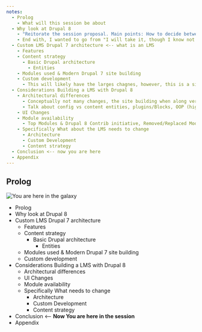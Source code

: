 ```yaml
---
notes:
  - Prolog
    - What will this session be about
  - Why look at Drupal 8
    - "Reitorate the session proposal. Main points: How to decide between versions, Inspire contribution through client projects, Not going to give hard numbers for estimate adjusmate because as always 'It depends'"
    - End with, I wanted to go from "I will take it, though I know not the way" to "I'm going on an adventure"
  - Custom LMS Drupal 7 architecture <-- what is an LMS
    - Features
    - Content strategy
      - Basic Drupal architecture
        - Entities
    - Modules used & Modern Drupal 7 site building
    - Custom development
      - This will likely have the larges chagnes, however, this is a site building talk and so this needs to be high level.
  - Considerations Building a LMS with Drupal 8
    - Architectural differences
      - Conceptually not many changes, the site building when along very similarly to as it had with Drupal 7.
      - Talk about config vs content entities, plugins/Blocks, OOP (high level/composer), Semantic Versioning,
    - UI Changes
    - Module availability
      - Top Modules & Drupal 8 Contrib initiative, Removed/Replaced Modules, Old/New Utility Modules
    - Specifically What about the LMS needs to change
      - Architecture
      - Custom Development
      - Content strategy
  - Conclusion <-- now you are here
  - Appendix
---
```


## Prolog

![You are here in the galaxy](https://nicspaull.files.wordpress.com/2013/10/you-are-here.jpg "You are here in the galaxy")

 - Prolog
 - Why look at Drupal 8
 - Custom LMS Drupal 7 architecture
   - Features
   - Content strategy
     - Basic Drupal architecture
       - Entities
   - Modules used & Modern Drupal 7 site building
   - Custom development
 - Considerations Building a LMS with Drupal 8
   - Architectural differences
   - UI Changes
   - Module availability
   - Specifically What needs to change
     - Architecture
     - Custom Development
     - Content strategy
 - Conclusion <-- **Now You are here in the session**
 - Appendix
